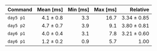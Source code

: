| Command | Mean [ms] | Min [ms] | Max [ms] | Relative |
|:---|---:|---:|---:|---:|
| `day5 p1` | 4.1 ± 0.8 | 3.3 | 16.7 | 3.34 ± 0.85 |
| `day5 p2` | 4.7 ± 0.7 | 3.9 | 9.1 | 3.80 ± 0.81 |
| `day6 p1` | 4.0 ± 0.4 | 3.1 | 7.8 | 3.21 ± 0.60 |
| `day6 p1` | 1.2 ± 0.2 | 0.9 | 5.7 | 1.00 |
